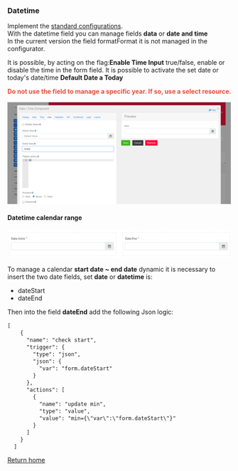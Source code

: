 ### Datetime
Implement the [standard configurations](../../base.md#the-following-properties-are-managed-in-the-components).  
With the datetime field you can manage fields **data** or **date and time**   
In the current version the field formatFormat  it is not managed in the configurator.

It is possible, by acting on the flag:**Enable Time Input** true/false, enable or disable the time in the form field. It is possible to activate the set date or today's date/time **Default Date a Today**

<font color=" #e74c3c">**Do not use the field to manage a specific year. If so, use a select resource.**</font>  

![datetime](../../../img/componenti/advanced/datetime_img1.png "datetime")  

#### Datetime calendar range 
![datetime](../../../img/componenti/advanced/datetime_img2.png "datetime")

To manage a calendar **start date ~ end date** dynamic it is necessary to insert the two date fields, set **date**  or **datetime** is:
- dateStart
- dateEnd  

Then into the field **dateEnd** add the following Json logic:
```
[
    {
      "name": "check start",
      "trigger": {
        "type": "json",
        "json": {
          "var": "form.dateStart"
        }
      },
      "actions": [
        {
          "name": "update min",
          "type": "value",
          "value": "min={\"var\":\"form.dateStart\"}"
        }
      ]
    }
  ]
```

[Return home](../../index.md)
